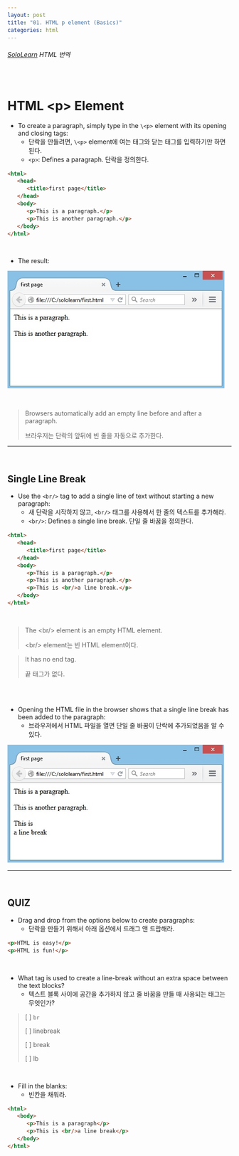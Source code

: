 ```yaml
---
layout: post
title: "01. HTML p element (Basics)"
categories: html
---
```


###### [SoloLearn](https://www.sololearn.com/) HTML 번역

<br>

# HTML \<p> Element

- To create a paragraph, simply type in the `\<p>` element with its opening and closing tags:
  - 단락을 만들려면, `\<p>` element에 여는 태그와 닫는 태그를 입력하기만 하면 된다.
  - `<p>`: Defines a paragraph. 단락을 정의한다.

```html
<html>
   <head>
      <title>first page</title>
   </head>
   <body>
      <p>This is a paragraph.</p>
      <p>This is another paragraph.</p>
   </body>
</html>
```

<br>

- The result:

![sololearn img](/assets/img/sololearn-html-basic-01-01.jpeg)

<br>

> Browsers automatically add an empty line before and after a paragraph.
>
> 브라우저는 단락의 앞뒤에 빈 줄을 자동으로 추가한다.

------

<br>

## Single Line Break

- Use the `<br/>` tag to add a single line of text without starting a new paragraph:
  - 새 단락을 시작하지 않고, `<br/>` 태그를 사용해서 한 줄의 텍스트를 추가해라.
  - `<br/>`: Defines a single line break. 단일 줄 바꿈을 정의한다.

```html
<html>
   <head>
      <title>first page</title>
   </head>
   <body>
      <p>This is a paragraph.</p>
      <p>This is another paragraph.</p>
      <p>This is <br/>a line break.</p>
   </body>
</html>
```

<br>

> The \<br/> element is an empty HTML element.
>
> \<br/> element는 빈 HTML element이다.

> It has no end tag.
>
> 끝 태그가 없다.

<br>

<br>

- Opening the HTML file in the browser shows that a single line break has been added to the paragraph:
  - 브라우저에서 HTML 파일을 열면 단일 줄 바꿈이 단락에 추가되었음을 알 수 있다.

![sololearn img](/assets/img/sololearn-html-basic-01-02.jpeg)

------

<br>

## QUIZ

- Drag and drop from the options below to create paragraphs:
  - 단락을 만들기 위해서 아래 옵션에서 드래그 앤 드랍해라.

```html
<p>HTML is easy!</p>
<p>HTML is fun!</p>
```

<br>

- What tag is used to create a line-break without an extra space between the text blocks?
  - 텍스트 블록 사이에 공간을 추가하지 않고 줄 바꿈을 만들 때 사용되는 태그는 무엇인가?

> [ ] `br`
>
> [ ] linebreak
>
> [ ] break
>
> [ ] lb

<br>

- Fill in the blanks:
  - 빈칸을 채워라.

```html
<html>
   <body>
      <p>This is a paragraph</p>
      <p>This is <br/>a line break</p>
   </body>
</html>
```

<br>